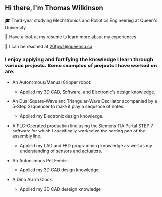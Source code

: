 ## Hi there, I'm Thomas Wilkinson

🎓 Third-year studying Mechatronics and Robotics Engineering at Queen's University

📄 Have a look at my resume to learn more about my experiences

📧 I can be reached at 20tpw1@queensu.ca



### I enjoy applying and fortifying the knowledge I learn through various projects. Some examples of projects I have worked on are:


- An Autonomous/Manual Gripper robot.
    - Applied my 3D CAD, Software, and Electronic's design knowledge.

  
- An Dual Square-Wave and Triangular-Wave Oscillator acompanied by a 5-Step Sequencer to make it play a sequence of notes.
    - Applied my Electronic design knowledge.

  
- A PLC-Operated production line using the Siemens TIA Portal STEP 7 software for which I specifically worked on the sorting part of the assembly line.
    - Applied my LAD and FBD programming knowledge as-well as my understanding of sensors and actuators.


- An Autonomous Pet Feeder.
    - Applied my 3D CAD design knowledge.

      
- A Dino Alarm Clock.
    - Applied my 3D CAD deseign knowledge 
  


